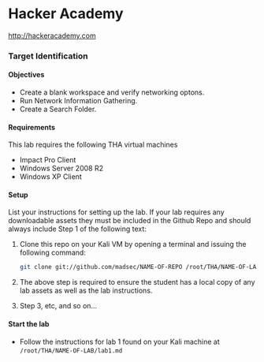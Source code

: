 Hacker Academy
==============
http://hackeracademy.com

### Target Identification

#### Objectives
* Create a blank workspace and verify networking optons.
* Run Network Information Gathering.
* Create a Search Folder.

#### Requirements
This lab requires the following THA virtual machines
* Impact Pro Client
* Windows Server 2008 R2
* Windows XP Client

#### Setup
List your instructions for setting up the lab. If your lab requires any downloadable assets they must be included in the Github Repo and should always include Step 1 of the following text:

1. Clone this repo on your Kali VM by opening a terminal and issuing the following command:

    ```bash
    git clone git://github.com/madsec/NAME-OF-REPO /root/THA/NAME-OF-LAB
    ```

2. The above step is required to ensure the student has a local copy of any lab assets as well as the lab instructions.

3. Step 3, etc, and so on...

#### Start the lab
* Follow the instructions for lab 1 found on your Kali machine at 
    ```/root/THA/NAME-OF-LAB/lab1.md```
